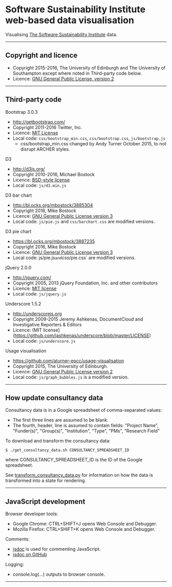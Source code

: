 # Software Sustainability Institute web-based data visualisation

Visualising [The Software Sustainability Institute](http://www.software.ac.uk) data.

---

## Copyright and licence

* Copyright 2015-2016, The University of Edinburgh and The University of Southampton except where noted in Third-party code below.
* Licence: [GNU General Public License, version 2](,/LICENSE)

---

## Third-party code

Bootstrap 3.0.3

* http://getbootstrap.com/
* Copyright 2011-2016 Twitter, Inc.
* Licence: [MIT License](https://github.com/twbs/bootstrap/blob/master/LICENSE)
* Local code: `css/bootstrap_min.css`, `css/bootstrap.css`, `js/bootstrap.js`
  - css/bootstrap_min.css changed by Andy Turner October 2015, to not disrupt ARCHER styles.

D3

* http://d3js.org/
* Copyright  2010-2016, Michael Bostock
* Licence: [BSD-style license](https://github.com/mbostock/d3/blob/master/LICENSE)
* Local code: `js/d3.min.js`

D3 bar chart

* http://bl.ocks.org/mbostock/3885304
* Copyright 2016, Mike Bostock
* Licence: [GNU General Public License version 3](https://opensource.org/licenses/GPL-3.0)
* Local code: `js/pie.js` and `css/barchart.css` are modified versions.

D3 pie chart

* https://bl.ocks.org/mbostock/3887235
* Copyright 2016, Mike Bostock
* Licence: [GNU General Public License version 3](https://opensource.org/licenses/GPL-3.0)
* Local code: js/pie.js` and `css/pie.css` are modified versions.

jQuery 2.0.0

* http://jquery.com/
* Copyright 2005, 2013 jQuery Foundation, Inc. and other contributors
* Licence: [MIT license](https://github.com/jquery/jquery/blob/master/LICENSE.txt)
* Local code: `js/jquery.js`

Underscore 1.5.2

* http://underscorejs.org
* Copyright 2009-2015 Jeremy Ashkenas, DocumentCloud and Investigative Reporters & Editors
* Licence: (MIT license](https://github.com/jashkenas/underscore/blob/master/LICENSE)
* Local code: `js/underscore.js`

Usage visualisation

* https://github.com/aturner-epcc/usage-visualisation
* Copyright 2015, The University of Edinburgh.
* Licence: [GNU General Public License version 2](https://github.com/aturner-epcc/usage-visualisation/blob/master/LICENSE)
* Local code: `js/graph_bubbles.js` is a modified version.


---

## How update consultancy data

Consultancy data is in a Google spreadsheet of comma-separated values:

* The first three lines are assumed to be blank.
* The fourth, header, line is assumed to contain fields: "Project
  Name", "Funder(s)", "Group(s)", "Institution", "Type", "PMs",
  "Research Field"

To download and transform the consultancy data:

```
$ ./get_consultancy_data.sh CONSULTANCY_SPREADSHEET_ID
```

where CONSULTANCY_SPREADSHEET_ID is the ID of the Google
spreadsheet.

See [transform_consultancy_data.py](./transform_consultancy_data.py) for information on how the data is transformed into a state for rendering.

---

## JavaScript development

Browser developer tools:

* Google Chrome: CTRL+SHIFT+J opens Web Console and Debugger.
* Mozilla Firefox: CTRL+SHIFT+K opens Web Console and Debugger.

Comments:

* [jsdoc](http://usejsdoc.org/) is used for commenting JavaScript.
* [jsdoc on GitHub](https://github.com/jsdoc3/jsdoc)

Logging:

* console.log(...) outputs to browser console.

---
